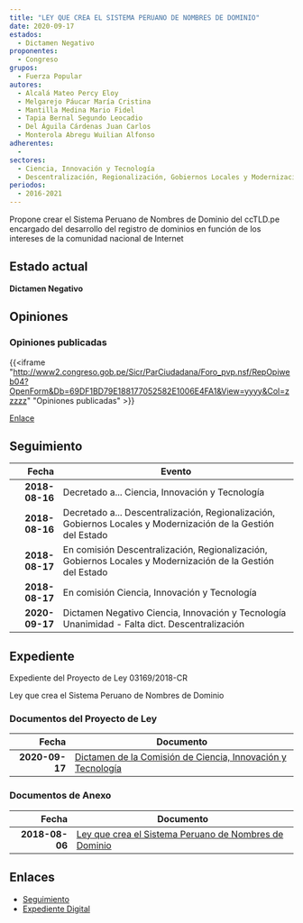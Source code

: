 ```yaml
---
title: "LEY QUE CREA EL SISTEMA PERUANO DE NOMBRES DE DOMINIO"
date: 2020-09-17
estados: 
  - Dictamen Negativo
proponentes: 
  - Congreso
grupos: 
  - Fuerza Popular
autores: 
  - Alcalá Mateo Percy Eloy
  - Melgarejo Páucar María Cristina
  - Mantilla Medina Mario Fidel
  - Tapia Bernal Segundo Leocadio
  - Del Águila Cárdenas Juan Carlos
  - Monterola Abregu Wuilian Alfonso
adherentes: 
  - 
sectores: 
  - Ciencia, Innovación y Tecnología
  - Descentralización, Regionalización, Gobiernos Locales y Modernización de la Gestión del Estado
periodos: 
  - 2016-2021
---
```


Propone crear el Sistema Peruano de Nombres de Dominio del ccTLD.pe encargado del desarrollo del registro de dominios en función de los intereses de la comunidad nacional de Internet


## Estado actual

**Dictamen Negativo**

## Opiniones

### Opiniones publicadas

{{<iframe "http://www2.congreso.gob.pe/Sicr/ParCiudadana/Foro_pvp.nsf/RepOpiweb04?OpenForm&Db=69DF1BD79E188177052582E1006E4FA1&View=yyyy&Col=zzzzz" "Opiniones publicadas" >}}

[Enlace](http://www2.congreso.gob.pe/Sicr/ParCiudadana/Foro_pvp.nsf/RepOpiweb04?OpenForm&Db=69DF1BD79E188177052582E1006E4FA1&View=yyyy&Col=zzzzz)

## Seguimiento

| Fecha | Evento |
|------:|--------|
| **2018-08-16** | Decretado a... Ciencia, Innovación y Tecnología|
| **2018-08-16** | Decretado a... Descentralización, Regionalización, Gobiernos Locales y Modernización de la Gestión del Estado|
| **2018-08-17** | En comisión Descentralización, Regionalización, Gobiernos Locales y Modernización de la Gestión del Estado|
| **2018-08-17** | En comisión Ciencia, Innovación y Tecnología|
| **2020-09-17** | Dictamen Negativo Ciencia, Innovación y Tecnología Unanimidad - Falta dict. Descentralización|


## Expediente

Expediente del Proyecto de Ley 03169/2018-CR

Ley que crea el Sistema Peruano de Nombres de Dominio


### Documentos del Proyecto de Ley

| Fecha | Documento |
|------:|--------|
| **2020-09-17** | [Dictamen de la Comisión de Ciencia, Innovación y Tecnología](http://www.leyes.congreso.gob.pe/Documentos/2016_2021/Dictamenes/Proyectos_de_Ley/03169DC02MAY20200917.pdf) |

### Documentos de Anexo

| Fecha | Documento |
|------:|--------|
| **2018-08-06** | [Ley que crea el Sistema Peruano de Nombres de Dominio](http://www.leyes.congreso.gob.pe/Documentos/2016_2021/Proyectos_de_Ley_y_de_Resoluciones_Legislativas/PL0316920180806.pdf) |

## Enlaces 

- [Seguimiento](http://www2.congreso.gob.pe/Sicr/TraDocEstProc/CLProLey2016.nsf/f7fff46988ca05b1052578e100829cc7/c1af3b694f346042052582e1007feec9?OpenDocument)
- [Expediente Digital](http://www2.congreso.gob.pe/Sicr/TraDocEstProc/CLProLey2016.nsf/f7fff46988ca05b1052578e100829cc7/c1af3b694f346042052582e1007feec9?OpenDocument&Click=05257FB7005EB655.eb71d0cf91d8294e05256cdf006b5706/$Body/0.1C6C)
